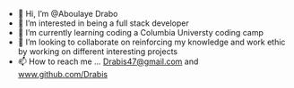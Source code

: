 - 👋 Hi, I’m @Aboulaye Drabo
- 👀 I’m interested in being a full stack developer 
- 🌱 I’m currently learning coding a Columbia Universty coding camp
- 💞️ I’m looking to collaborate on reinforcing my knowledge and work ethic by working on different interesting projects
- 📫 How to reach me ... Drabis47@gmail.com and  www.github.com/Drabis

<!---
Drabis/Drabis is a ✨ special ✨ repository because its `README.md` (this file) appears on your GitHub profile.
You can click the Preview link to take a look at your changes.
--->
